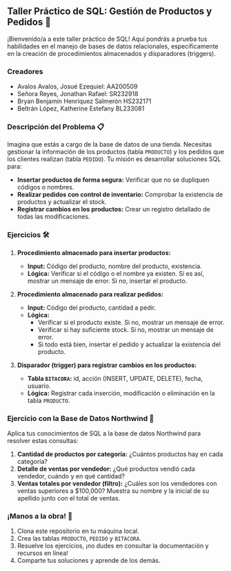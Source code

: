 ## Taller Práctico de SQL: Gestión de Productos y Pedidos 🛒

¡Bienvenido/a a este taller práctico de SQL! Aquí pondrás a prueba tus habilidades en el manejo de bases de datos relacionales, específicamente en la creación de procedimientos almacenados y disparadores (triggers).

### Creadores

*  Avalos Avalos, Josué Ezequiel: AA200509
*  Señora Reyes, Jonathan Rafael: SR232918 
*  Bryan Benjamín Henríquez Salmerón HS232171
*  Beltrán López, Katherine Estefany BL233081

### Descripción del Problema 📋

Imagina que estás a cargo de la base de datos de una tienda. Necesitas gestionar la información de los productos (tabla `PRODUCTO`) y los pedidos que los clientes realizan (tabla `PEDIDO`). Tu misión es desarrollar soluciones SQL para:

* **Insertar productos de forma segura:** Verificar que no se dupliquen códigos o nombres.
* **Realizar pedidos con control de inventario:** Comprobar la existencia de productos y actualizar el stock.
* **Registrar cambios en los productos:** Crear un registro detallado de todas las modificaciones.

### Ejercicios 🛠️

1. **Procedimiento almacenado para insertar productos:**
   * **Input:** Código del producto, nombre del producto, existencia.
   * **Lógica:** Verificar si el código o el nombre ya existen. Si es así, mostrar un mensaje de error. Si no, insertar el producto.

2. **Procedimiento almacenado para realizar pedidos:**
   * **Input:** Código del producto, cantidad a pedir.
   * **Lógica:**
      * Verificar si el producto existe. Si no, mostrar un mensaje de error.
      * Verificar si hay suficiente stock. Si no, mostrar un mensaje de error.
      * Si todo está bien, insertar el pedido y actualizar la existencia del producto.

3. **Disparador (trigger) para registrar cambios en los productos:**
   * **Tabla `BITACORA`:** id, acción (INSERT, UPDATE, DELETE), fecha, usuario.
   * **Lógica:** Registrar cada inserción, modificación o eliminación en la tabla `PRODUCTO`.

### Ejercicio con la Base de Datos Northwind 🧭

Aplica tus conocimientos de SQL a la base de datos Northwind para resolver estas consultas:

1. **Cantidad de productos por categoría:** ¿Cuántos productos hay en cada categoría?
2. **Detalle de ventas por vendedor:** ¿Qué productos vendió cada vendedor, cuándo y en qué cantidad?
3. **Ventas totales por vendedor (filtro):** ¿Cuáles son los vendedores con ventas superiores a $100,000? Muestra su nombre y la inicial de su apellido junto con el total de ventas.

### ¡Manos a la obra! 💪

1. Clona este repositorio en tu máquina local.
2. Crea las tablas `PRODUCTO`, `PEDIDO` y `BITACORA`.
3. Resuelve los ejercicios, ¡no dudes en consultar la documentación y recursos en línea!
4. Comparte tus soluciones y aprende de los demás.
